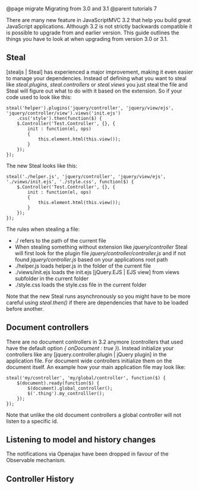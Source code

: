 @page migrate Migrating from 3.0 and 3.1
@parent tutorials 7

There are many new feature in JavaScriptMVC 3.2 that help you build great JavaScript applications.
Although 3.2 is not strictly backwards compatible it is possible to upgrade from
and earlier version. This guide outlines the things you have to look at when upgrading from
version 3.0 or 3.1.

## Steal

[stealjs | Steal] has experienced a major improvement, making it even easier to manage your dependencies.
Instead of defining what you want to steal like _steal.plugins_, _steal.controllers_ or _steal.views_ you
just steal the file and Steal will figure out what to do with it based on the extension.
So if your code used to look like this:

	steal('helper').plugins('jquery/controller', 'jquery/view/ejs', 'jquery/controller/view').views('init.ejs')
		.css('style').then(function($) {
		$.Controller('Test.Controller', {}, {
			init : function(el, ops)
			{
				this.element.html(this.view());
			}
		});
	});

The new Steal looks like this:

	steal('./helper.js', 'jquery/controller', 'jquery/view/ejs', './views/init.ejs', './style.css', function($) {
		$.Controller('Test.Controller', {}, {
			init : function(el, ops)
			{
				this.element.html(this.view());
			}
		});
	});
	
The rules when stealing a file:

* ./ refers to the path of the current file
* When stealing something without extension like _jquery/controller_ Steal will first look for the plugin
file _jquery/controller/controller.js_ and if not found _jquery/controller.js_ based on your applications
root path
* ./helper.js loads helper.js in the folder of the current file
* ./views/init.ejs loads the init.ejs [jQuery.EJS | EJS view] from views subfolder in the current folder
* ./style.css loads the style.css file in the current folder

Note that the new Steal runs asynchronously so you might have to be more careful using _steal.then()_
if there are dependencies that have to be loaded before another.

 
## Document controllers
 
There are no document controllers in 3.2 anymore (controllers that used have the default option _{ onDocument : true }_).
Instead initialize your controllers like any [jquery.controller.plugin | jQuery plugin] in the application file.
For document wide controllers initialize them on the document itself. 
An example how your main application file may look like:

	steal('my/controller', 'my/global/controller', function($) {
		$(document).ready(function($) {
			$(document).global_controller();
			$('.thing').my_controlller();
		});
	});

Note that unlike the old document controllers a global controller will not listen to a specific id.

## Listening to model and history changes
 
The notifications via Openajax have been dropped in favour of the Observable mechanism.

 
## Controller History

